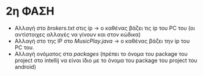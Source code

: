 # 2η ΦΑΣΗ

* Αλλαγή στο *brokers.txt* στις ip -> ο καθένας βάζει τις ip του PC του (οι αντίστοιχες αλλαγές να γίνουν και στον κώδικα)
* Αλλαγή στο της IP στο *MusicPlay.java* -> ο καθένας βάζει την ip του PC του.
* Αλλαγή ονόματος στα *packages* (πρέπει το όνομα του package του project στο intellij να είναι ίδιο με το όνομα του package του project του android)

